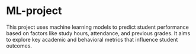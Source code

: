 # ML-project
This project uses machine learning models to predict student performance based on factors like study hours, attendance, and previous grades. It aims to explore key academic and behavioral metrics that influence student outcomes.

